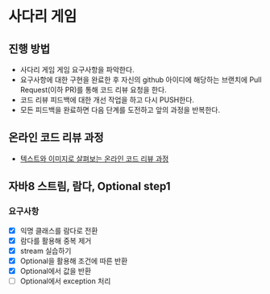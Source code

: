 # 사다리 게임
## 진행 방법
* 사다리 게임 게임 요구사항을 파악한다.
* 요구사항에 대한 구현을 완료한 후 자신의 github 아이디에 해당하는 브랜치에 Pull Request(이하 PR)를 통해 코드 리뷰 요청을 한다.
* 코드 리뷰 피드백에 대한 개선 작업을 하고 다시 PUSH한다.
* 모든 피드백을 완료하면 다음 단계를 도전하고 앞의 과정을 반복한다.

## 온라인 코드 리뷰 과정
* [텍스트와 이미지로 살펴보는 온라인 코드 리뷰 과정](https://github.com/nextstep-step/nextstep-docs/tree/master/codereview)

## 자바8 스트림, 람다, Optional step1
### 요구사항
* [x] 익명 클래스를 람다로 전환
* [x] 람다를 활용해 중복 제거
* [x] stream 실습하기
* [x] Optional을 활용해 조건에 따른 반환
* [x] Optional에서 값을 반환
* [ ] Optional에서 exception 처리